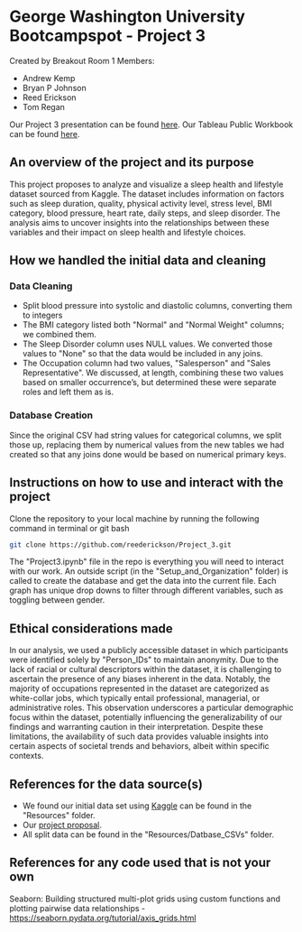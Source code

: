 # George Washington University Bootcampspot - Project 3
Created by Breakout Room 1 Members:
- Andrew Kemp
- Bryan P Johnson
- Reed Erickson
- Tom Regan

Our Project 3 presentation can be found [here](https://www.canva.com/design/DAF-BdQChmw/yEestTJYNk7lJpt7IPr76g/edit?utm_content=DAF-BdQChmw&utm_campaign=designshare&utm_medium=link2&utm_source=sharebutton).
Our Tableau Public Workbook can be found [here](https://public.tableau.com/app/profile/andrew.kemp5901/viz/SleepHealthandLifestyleAnalysis_17254185792300/SleepHealthandLifestyleAnalysis).
## An overview of the project and its purpose
This project proposes to analyze and visualize a sleep health and lifestyle dataset sourced from Kaggle. The dataset includes information on factors such as sleep duration, quality, physical activity level, stress level, BMI category, blood pressure, heart rate, daily steps, and sleep disorder. The analysis aims to uncover insights into the relationships between these variables and their impact on sleep health and lifestyle choices.
## How we handled the initial data and cleaning

### Data Cleaning
- Split blood pressure into systolic and diastolic columns, converting them to integers
- The BMI category listed both "Normal" and "Normal Weight" columns; we combined them.
- The Sleep Disorder column uses NULL values. We converted those values to "None" so that the data would be included in any joins.
- The Occupation column had two values, "Salesperson" and "Sales Representative". We discussed, at length, combining these two values based on smaller occurrence’s, but determined these were separate roles and left them as is.

### Database Creation
Since the original CSV had string values for categorical columns, we split those up, replacing them by numerical values from the new tables we had created so that any joins done would be based on numerical primary keys.

## Instructions on how to use and interact with the project
Clone the repository to your local machine by running the following command in terminal or git bash
```bash
git clone https://github.com/reederickson/Project_3.git
```
The "Project3.ipynb" file in the repo is everything you will need to interact with our work. An outside script (in the "Setup_and_Organization" folder) is called to create the database and get the data into the current file. Each graph has unique drop downs to filter through different variables, such as toggling between gender.


## Ethical considerations made
In our analysis, we used a publicly accessible dataset in which participants were identified solely by "Person_IDs" to maintain anonymity. Due to the lack of racial or cultural descriptors within the dataset, it is challenging to ascertain the presence of any biases inherent in the data. Notably, the majority of occupations represented in the dataset are categorized as white-collar jobs, which typically entail professional, managerial, or administrative roles. This observation underscores a particular demographic focus within the dataset, potentially influencing the generalizability of our findings and warranting caution in their interpretation. Despite these limitations, the availability of such data provides valuable insights into certain aspects of societal trends and behaviors, albeit within specific contexts.


## References for the data source(s)
- We found our initial data set using [Kaggle](https://www.kaggle.com/datasets/uom190346a/sleep-health-and-lifestyle-dataset) can be found in the "Resources" folder.
- Our [project proposal](https://docs.google.com/document/d/1CoOXnwNHr9Z0zHisnk19jql2-3583IVBbd84mXM9NiQ/edit).
- All split data can be found in the "Resources/Datbase_CSVs" folder.


## References for any code used that is not your own
Seaborn: Building structured multi-plot grids using custom functions and plotting pairwise data relationships - https://seaborn.pydata.org/tutorial/axis_grids.html
